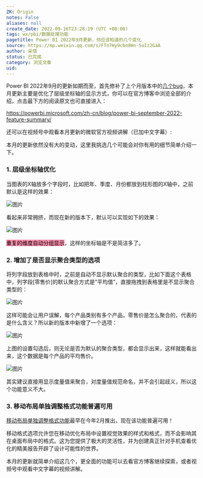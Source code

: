 ```yaml
---
ZK: Origin
notes: False
aliases: null
create_date: 2022-09-16T23:28:19 (UTC +08:00)
tags: wx/pbi/数据处理功能
pagetitle: Power BI 2022年9月更新，你应该知道的几个变化
source: https://mp.weixin.qq.com/s/FTn7Hy9cbn8Hn-5uIz2GaA
author: 采悟
status: 已完成
category: 浏览文章
uid: 
---
```


Power BI 2022年9月的更新如期而至，首先修补了上个月版本中的[几个bug](http://mp.weixin.qq.com/s?__biz=MzA4MzQwMjY4MA==&mid=2484081741&idx=1&sn=598ab271338bc77087bd181c03665e30&chksm=8e13be9ab964378cebaa62f897fff96f3b852d9332533bb0e984ca202647824eed40cd38cbe4&scene=21#wechat_redirect)，本月更新主要是优化了层级坐标轴的显示方式，你可以在官方博客中浏览全部的介绍，点击最下方的阅读原文也可直接进入：

https://powerbi.microsoft.com/zh-cn/blog/power-bi-september-2022-feature-summary/

还可以在视频号中观看本月更新的微软官方视频讲解（已加中文字幕）:

本月的更新依然没有大的变动，这里我挑选几个可能会对你有用的细节简单介绍一下。

### **1\. 层级坐标轴优化**

当图表的X轴放多个字段时，比如把年、季度、月份都放到柱形图的X轴中，之前默认是这样的效果：

![图片](https://mmbiz.qpic.cn/mmbiz_png/aHEbZtANQJOQ4Ig8TCcEiaebBbx92FC879kC2c3bT0tXcPvLFTicibdYyAnIW5b1qgcC13ewaqdC2sPdcicX5QWf0A/640?wx_fmt=png&wxfrom=5&wx_lazy=1&wx_co=1)

看起来非常拥挤，而现在新的版本下，默认可以实现如下的效果：  

![图片](https://mmbiz.qpic.cn/mmbiz_png/aHEbZtANQJOQ4Ig8TCcEiaebBbx92FC87Dt3gQsh1VxP8gyzOlaceLQwic2iaias9fleSVjnrwaqRf96jJIOe3yLCA/640?wx_fmt=png&wxfrom=5&wx_lazy=1&wx_co=1)

<mark style="background: #FF5582A6;">重复的维度自动分组显示</mark>，这样的坐标轴是不是简洁多了。  

### **2\. 增加了是否显示聚合类型的选项**

将列字段放到表格中时，之前是自动不显示默认聚合的类型，比如下面这个表格中，列字段\[零售价\]的默认聚合方式是“平均值”，直接拖拽到表格里是不显示聚合类型的：  

![图片](https://mmbiz.qpic.cn/mmbiz_png/aHEbZtANQJOQ4Ig8TCcEiaebBbx92FC870yMBWhbEfV9AGfNWuBa5v8eIU2xaAWUNfU0sje6Qu9M0bK2FBvI6kw/640?wx_fmt=png&wxfrom=5&wx_lazy=1&wx_co=1)

这样可能会让用户误解，每个产品类别有多个产品，零售价是怎么聚合的，代表的是什么含义？所以新的版本中新增了一个选项：

![图片](https://mmbiz.qpic.cn/mmbiz_png/aHEbZtANQJOQ4Ig8TCcEiaebBbx92FC878bg4IY8icZ8IaIia1lcbLe21KDJicmSPiaicT3ibAODsJtBUicP2PF7AWkLDA/640?wx_fmt=png&wxfrom=5&wx_lazy=1&wx_co=1)

上图的设置勾选后，则无论是否为默认的聚合类型，都会显示出来，这样就能看出来，这个数据是每个产品的平均售价。

![图片](https://mmbiz.qpic.cn/mmbiz_png/aHEbZtANQJOQ4Ig8TCcEiaebBbx92FC87bFuDBuu6GbjTwmqJbbW5zEcrAZQr6y4rJKIicXQiafm2jPUicMLYz9a8w/640?wx_fmt=png&wxfrom=5&wx_lazy=1&wx_co=1)

其实建议直接用显示度量值来聚合，对度量值规范命名，并不会引起歧义，所以这个功能意义不大。  

### **3\. 移动布局单独调整格式功能普遍可用**

[移动布局单独调整格式功能](http://mp.weixin.qq.com/s?__biz=MzA4MzQwMjY4MA==&mid=2484079146&idx=1&sn=9107a5be99c1ea63fbb1da3209aa3785&chksm=8e13a0fdb96429ebf572ac6b2b9c7d3cf739de85f3490af96e18fff8e161d25e6f2ced19f2db&scene=21#wechat_redirect)最早在今年2月推出，现在该功能普遍可用！

移动格式选项允许您在移动优化布局中设置视觉效果的样式和格式，而不会影响其在桌面布局中的格式。这为您提供了极大的灵活性，并为创建真正针对手机查看优化的精美报告开辟了设计可能性的世界。

本月的更新就简单介绍这几个，更全面的功能可以去看官方博客继续探索，或者视频号中观看中文字幕的视频讲解。
